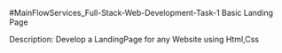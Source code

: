 #MainFlowServices_Full-Stack-Web-Development-Task-1
Basic Landing Page

Description: 
Develop a LandingPage for any Website using Html,Css
